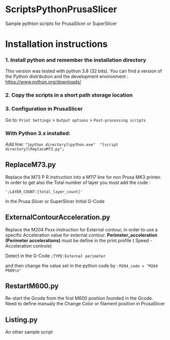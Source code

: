 # ScriptsPythonPrusaSlicer
Sample pythton scripts for PrusaSlicer or SuperSlicer

# Installation instructions

### 1. Install python and remember the installation directory 
This version was tested with python 3.8 (32 bits).
You can find a version of the Python distribution and the development environment : https://www.python.org/downloads/

### 2. Copy the scripts in a short path storage location

### 3. Configuration in PrusaSlicer 
Go to: `Print Settings` > `Output options` > `Post-processing scripts`

### With Python 3.x installed:
Add line: `"[python directory]\python.exe"  "[script directory]\ReplaceM73.py";`


ReplaceM73.py
--

Replace the M73 P R instruction into a M117 line for non Prusa MK3 printer. In order to get also the Total number of layer you must add the code :

    ';LAYER_COUNT:[total_layer_count]'

In the Prusa Slicer or SuperSlicer Initial G-Code 

ExternalContourAcceleration.py
--

Replace the M204 Pxxx instruction for External contour, in order to use a specific Acceleration value for external contour. **Perimeter_acceleration (Perimeter accelerations)** must be define in the print profile ( Speed - Acceleration controle)

Detect in the G-Code 
`;TYPE:External perimeter`
    
and then change the value set in the python code by :
`M204_code = "M204 P600\n"`


RestartM600.py
--

Re-start the Gcode from the first M600 position founded in the Gcode. Need to define manualy the Change Color or filament position in PrusaSlicer

Listing.py
--

An other sample script
